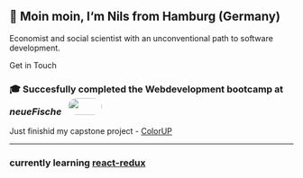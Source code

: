 ## 🌿 Moin moin, I‘m Nils from Hamburg (Germany)

Economist and social scientist with an unconventional path to software development. 

Get in Touch



### 🎓 Succesfully completed the Webdevelopment bootcamp at _neueFische_ &nbsp;&nbsp;<a href="https://www.neuefische.de" target="_blank"><img src="https://images.ctfassets.net/m8n66tuamygx/4hT1EuV1z7nnYGOBXOEWPz/006bf4419464bb53cffcaacb85f84199/metaimage.png" width="60" height="30" style="border-radius: 18px">
</a>

 Just finishid my capstone project - [ColorUP](https://github.com/NilsOt1/capstone-nils)


---
### currently learning [react-redux](https://react-redux.js.org/)
